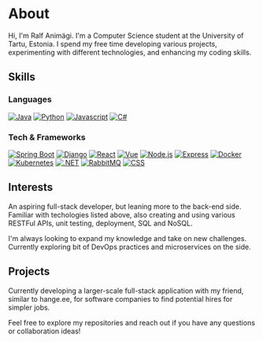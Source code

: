 # About

Hi, I'm Ralf Animägi. I'm a Computer Science student at the University of Tartu, Estonia. I spend my free time developing various projects, experimenting with different technologies, and enhancing my coding skills.

## Skills

### Languages
[![Java][Java-img]][Java-url]
[![Python][Python-img]][Python-url]
[![Javascript][Javascript-img]][Javascript-url]
[![C#][C#-img]][C#-url]

### Tech & Frameworks
[![Spring Boot][Springboot-img]][Springboot-url]
[![Django][Django-img]][Django-url]
[![React][React-img]][React-url]
[![Vue][Vue-img]][Vue-url]
[![Node.js][Node.js-img]][Node.js-url]
[![Express][Express-img]][Express-url]
[![Docker][Docker-img]][Docker-url]
[![Kubernetes][Kubernetes-img]][Kubernetes-url]
[![.NET][.NET-img]][.NET-url]
[![RabbitMQ][RabbitMQ-img]][RabbitMQ-url]
[![CSS][CSS-img]][CSS-url]


## Interests
An aspiring full-stack developer, but leaning more to the back-end side. Familiar with techologies listed above, also creating and using various RESTFul APIs, unit testing, deployment, SQL and NoSQL.

I'm always looking to expand my knowledge and take on new challenges. Currently exploring bit of DevOps practices and microservices on the side.


## Projects 

Currently developing a larger-scale full-stack application with my friend, similar to hange.ee, for software companies to find potential hires for simpler jobs.

Feel free to explore my repositories and reach out if you have any questions or collaboration ideas!


<!-- MARKDOWN LINKS & IMAGES -->
[Springboot-url]: https://spring.io/projects/spring-boot
[Springboot-img]: https://img.shields.io/badge/Spring-6DB33F?style=for-the-badge&logo=spring&logoColor=white
[Django-url]: https://www.djangoproject.com/
[Django-img]: https://img.shields.io/badge/Django-092E20?style=for-the-badge&logo=django&logoColor=white
[React-img]: https://img.shields.io/badge/React-20232A?style=for-the-badge&logo=react&logoColor=61DAFB
[React-url]: https://reactjs.org/
[Vue-img]: https://img.shields.io/badge/Vue.js-35495E?style=for-the-badge&logo=vuedotjs&logoColor=4FC08D
[Vue-url]: https://vuejs.org/
[Node.js-img]: https://img.shields.io/badge/Node.js-43853D?style=for-the-badge&logo=node.js&logoColor=white
[Node.js-url]: https://nodejs.org/en
[Express-img]: 	https://img.shields.io/badge/Express.js-404D59?style=for-the-badge
[Express-url]: https://expressjs.com/
[.NET-img]: https://img.shields.io/badge/.NET-5C2D91?style=for-the-badge&logo=.net&logoColor=white
[.NET-url]: https://dotnet.microsoft.com/en-us/learn/dotnet/what-is-dotnet
[RabbitMQ-img]: https://img.shields.io/badge/rabbitmq-%23FF6600.svg?&style=for-the-badge&logo=rabbitmq&logoColor=white
[RabbitMQ-url]: https://www.rabbitmq.com/
[Docker-img]: https://img.shields.io/badge/docker-%230db7ed.svg?style=for-the-badge&logo=docker&logoColor=white
[Docker-url]: https://www.docker.com/
[Kubernetes-img]: https://img.shields.io/badge/kubernetes-%23326ce5.svg?style=for-the-badge&logo=kubernetes&logoColor=white
[Kubernetes-url]: https://kubernetes.io/
[CSS-img]: https://img.shields.io/badge/CSS-239120?&style=for-the-badge&logo=css3&logoColor=white
[CSS-url]: https://www.w3schools.com/Css/


[Javascript-img]: https://img.shields.io/badge/JavaScript-323330?style=for-the-badge&logo=javascript&logoColor=F7DF1E
[Javascript-url]: https://www.javascript.com/
[Java-img]: https://img.shields.io/badge/Java-ED8B00?style=for-the-badge&logo=openjdk&logoColor=white
[Java-url]: https://www.java.com/en/
[C#-img]: https://img.shields.io/badge/C%23-239120?style=for-the-badge&logo=c-sharp&logoColor=white
[C#-url]: https://dotnet.microsoft.com/en-us/languages/csharp
[Python-img]: https://img.shields.io/badge/Python-14354C?style=for-the-badge&logo=python&logoColor=white
[Python-url]: https://www.python.org/

